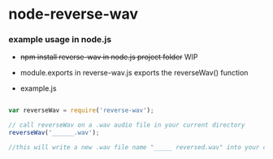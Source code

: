 # node-reverse-wav  

### example usage in node.js  

 - ~~npm install reverse-wav in node.js project folder~~ WIP  

 - module.exports in reverse-wav.js exports the reverseWav() function  

 - example.js  

``` js  

var reverseWav = require('reverse-wav');

// call reverseWav on a .wav audio file in your current directory
reverseWav('______.wav');

//this will write a new .wav file name "_____ reversed.wav" into your current folder

```  
